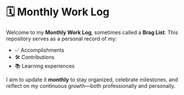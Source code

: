 # 🗓️ Monthly Work Log

Welcome to my **Monthly Work Log**, sometimes called a **Brag List**. This repository serves as a personal record of my:

* ✅ Accomplishments
* 🛠️ Contributions
* 📚 Learning experiences

I aim to update it **monthly** to stay organized, celebrate milestones, and reflect on my continuous growth—both professionally and personally.

